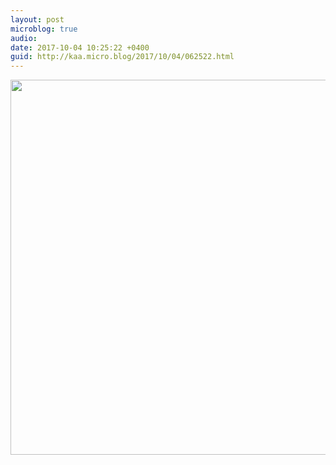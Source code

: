 ```yaml
---
layout: post
microblog: true
audio: 
date: 2017-10-04 10:25:22 +0400
guid: http://kaa.micro.blog/2017/10/04/062522.html
---
```



<img src="http://www.kaa.bz/uploads/2018/26b44f1939.jpg" width="598" height="600" />
